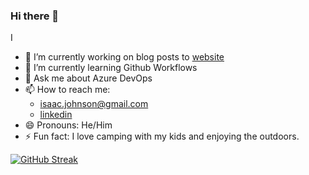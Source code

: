 ### Hi there 👋

I 

<!--
**idjohnson/idjohnson** is a ✨ _special_ ✨ repository because its `README.md` (this file) appears on your GitHub profile.

- 👯 I’m looking to collaborate on ...
- 🤔 I’m looking for help with ... 
-->

- 🔭 I’m currently working on blog posts to [website] 
- 🌱 I’m currently learning Github Workflows
- 💬 Ask me about Azure DevOps
- 📫 How to reach me:
  - isaac.johnson@gmail.com 
  - [linkedin]
- 😄 Pronouns: He/Him
- ⚡ Fun fact: I love camping with my kids and enjoying the outdoors.

[![GitHub Streak](https://github-readme-streak-stats.herokuapp.com/?user=idjohnson)](https://git.io/streak-stats)


[website]: https://freshbrewed.science
[linkedin]: https://www.linkedin.com/in/isaac-johnson-9b8974/